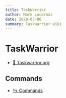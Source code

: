 ```yaml
---
title: TaskWarrior
author: Mark Lucernas
date: 2020-05-06
summary: Taskwarrior wiki
---
```



# TaskWarrior

- [📄 Taskwarrior.org](https://taskwarrior.org/)

## Commands

- [↪ Commands](commands)

